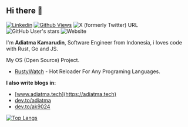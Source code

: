 ## Hi there 👋

[![Linkedin](https://img.shields.io/badge/Linkedin-blue?logo=linkedin&logoColor=white)](https://www.linkedin.com/in/adiatma-kamarudin-a63718138/) [![Github Views](https://komarev.com/ghpvc/?username=ak9024&label=Visitor&color=2bbc8a)](https://github.com/ak9024) ![X (formerly Twitter) URL](https://img.shields.io/twitter/url?url=https%3A%2F%2Fx.com%2Fme_adiatma&label=%40me_adiatma) ![GitHub User's stars](https://img.shields.io/github/stars/ak9024) ![Website](https://img.shields.io/website?url=https%3A%2F%2Fwww.adiatma.tech&label=www.adiatma.tech)

I'm **Adiatma Kamarudin**, Software Engineer from Indonesia, i loves code with Rust, Go and JS.

My OS (Open Source) Project.

- [RustyWatch](https://github.com/ak9024/rustywatch) - Hot Reloader For Any Programing Languages.

**I also write blogs in:**

- [www.adiatma.tech](https://adiatma.tech)
- [dev.to/adiatma](https://dev.to/adiatma)
- [dev.to/ak9024](https://dev.to/ak9024)

[![Top Langs](https://github-readme-stats.vercel.app/api/top-langs/?username=ak9024)](https://github.com/ak9024)
